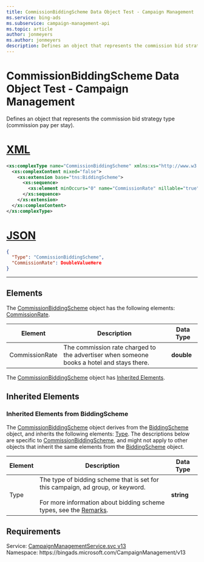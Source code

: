 ```yaml
---
title: CommissionBiddingScheme Data Object Test - Campaign Management
ms.service: bing-ads
ms.subservice: campaign-management-api
ms.topic: article
author: jonmeyers
ms.author: jonmeyers
description: Defines an object that represents the commission bid strategy type (commission pay per stay).(test)
---
```

# CommissionBiddingScheme Data Object Test - Campaign Management
Defines an object that represents the commission bid strategy type (commission pay per stay).

# [XML](#tab/xml)

```xml
<xs:complexType name="CommissionBiddingScheme" xmlns:xs="http://www.w3.org/2001/XMLSchema">
  <xs:complexContent mixed="false">
    <xs:extension base="tns:BiddingScheme">
      <xs:sequence>
        <xs:element minOccurs="0" name="CommissionRate" nillable="true" type="xs:double" />
      </xs:sequence>
    </xs:extension>
  </xs:complexContent>
</xs:complexType>
```

# [JSON](#tab/json)

```json
{
  "Type": "CommissionBiddingScheme",
  "CommissionRate": DoubleValueHere
}
```

-----

## <a name="elements"></a>Elements

The [CommissionBiddingScheme](commissionbiddingscheme.md) object has the following elements: [CommissionRate](#commissionrate).

|Element|Description|Data Type|
|-----------|---------------|-------------|
|<a name="commissionrate"></a>CommissionRate|The commission rate charged to the advertiser when someone books a hotel and stays there.|**double**|

The [CommissionBiddingScheme](commissionbiddingscheme.md) object has [Inherited Elements](#inheritedelements).

## <a name="inheritedelements"></a>Inherited Elements

### <a name="inheritedelementsbiddingscheme"></a>Inherited Elements from BiddingScheme
The [CommissionBiddingScheme](commissionbiddingscheme.md) object derives from the [BiddingScheme](biddingscheme.md) object, and inherits the following elements: [Type](#type). The descriptions below are specific to [CommissionBiddingScheme](commissionbiddingscheme.md), and might not apply to other objects that inherit the same elements from the [BiddingScheme](biddingscheme.md) object.  

|Element|Description|Data Type|
|-----------|---------------|-------------|
|<a name="type"></a>Type|The type of bidding scheme that is set for this campaign, ad group, or keyword. <br/><br/>For more information about bidding scheme types, see the [Remarks](biddingscheme.md#remarks).|**string**|

## Requirements
Service: [CampaignManagementService.svc v13](https://campaign.api.bingads.microsoft.com/Api/Advertiser/CampaignManagement/v13/CampaignManagementService.svc)  
Namespace: https\://bingads.microsoft.com/CampaignManagement/v13  

